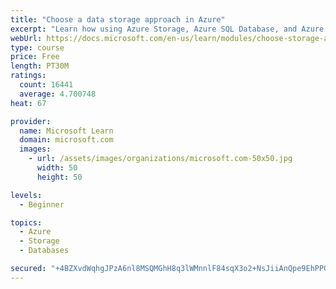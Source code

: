 ```yaml
---
title: "Choose a data storage approach in Azure"
excerpt: "Learn how using Azure Storage, Azure SQL Database, and Azure Cosmos DB - or a combination of them - for your business scenario is the best way to get the most performant solution."
webUrl: https://docs.microsoft.com/en-us/learn/modules/choose-storage-approach-in-azure/
type: course
price: Free
length: PT30M
ratings:
  count: 16441
  average: 4.700748
heat: 67

provider:
  name: Microsoft Learn
  domain: microsoft.com
  images:
    - url: /assets/images/organizations/microsoft.com-50x50.jpg
      width: 50
      height: 50

levels:
  - Beginner

topics:
  - Azure
  - Storage
  - Databases

secured: "+4BZXvdWqhgJPzA6nl8MSQMGhH8q3lWMnnlF84sqX3o2+NsJiiAnQpe9EhPPGqB1wUKxvkJmiJ9gkChwjAT2h5xAWS8w8AcOh5/fYIkjAT1Q2bmd+BYxmj843l/gyXpoME0GcIA02oMevDvesWqPQVU88F2eeEaZKb3SfNZOfKqYVGX4Kq2s4ZnOXASwIDGOvt3YT58WvzXCQNoJ1ATrhXoASoTnZIANop0D5JpDpa7R1F1BuZ1/0AIQuCaq7KZ9HIMpgfMrRcYLnyayrEQWLtdq5EAnQoOm3QTx7SuVOpdfr1YVj2CDhoDaPFQOnJ8Kd9pjPr+oCVSoiZO2ZrLLgeMRw39LBxD78Nd8MVDuEDBkylRWvUv3W+kWmzWIa2arUrD7uoaj7IyfabystUxWvAiTYRKTHS7HnjWxmQqsB8MLOP/a7xVlosIELUNfwCA+;505cZ9/KHi+hhltLc5Ztgg=="
---
```



